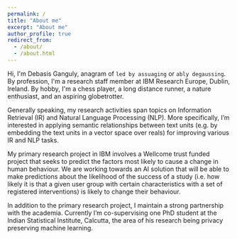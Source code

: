 ```yaml
---
permalink: /
title: "About me"
excerpt: "About me"
author_profile: true
redirect_from: 
  - /about/
  - /about.html
---
```


Hi, I'm Debasis Ganguly, anagram of `led by assuaging` or `ably degaussing`. By profession, I'm a research staff member at IBM Research Europe, Dublin, Ireland.
By hobby, I'm a chess player, a long distance runner, a nature enthusiast, and an aspiring globetrotter.

Generally speaking, my research activities span topics on Information Retrieval (IR) and Natural Language Processing (NLP). More specifically, I’m interested in applying
semantic relationships between text units (e.g. by embedding the text units in a vector space over reals) for improving various IR and NLP tasks.

My primary research project in IBM involves a Wellcome trust funded project that seeks to predict the factors most likely to cause a change in human behaviour.
We are working towards an AI solution that will be able to make predictions about the likelihood of the success of a study (i.e. how likely it is that a given user group with certain characteristics with a set of registered interventions) is likely to change their behaviour.

In addition to the primary research project, I maintain a strong partnership with the academia. Currently I’m co-supervising
one PhD student at the Indian Statistical Institute, Calcutta, the area of his research being privacy preserving machine learning.
